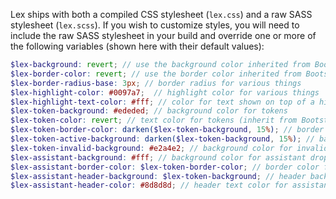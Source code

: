 Lex ships with both a compiled CSS stylesheet (`lex.css`) and a raw SASS stylesheet (`lex.scss`). If you wish to customize styles, you will need to include the raw SASS stylesheet in your build and override one or more of the following variables (shown here with their default values):

```scss
$lex-background: revert; // use the background color inherited from Bootstrap
$lex-border-color: revert; // use the border color inherited from Bootstrap
$lex-border-radius-base: 3px; // border radius for various things
$lex-highlight-color: #0097a7;  // highlight color for various things
$lex-highlight-text-color: #fff; // color for text shown on top of a highlight-color background
$lex-token-background: #ededed; // background color for tokens
$lex-token-color: revert; // text color for tokens (inherit from Bootstrap)
$lex-token-border-color: darken($lex-token-background, 15%); // border color for a token
$lex-token-active-background: darken($lex-token-background, 15%); // background color for active region of a token. should lighten for dark theme
$lex-token-invalid-background: #e2a4e2; // background color for invalid region of token. should lighten for dark theme
$lex-assistant-background: #fff; // background color for assistant drop-down
$lex-assistant-border-color: $lex-token-border-color; // border color for assistant drop-down
$lex-assistant-header-background: $lex-token-background; // header background color for assistant drop-down
$lex-assistant-header-color: #8d8d8d; // header text color for assistant drop-down
```
